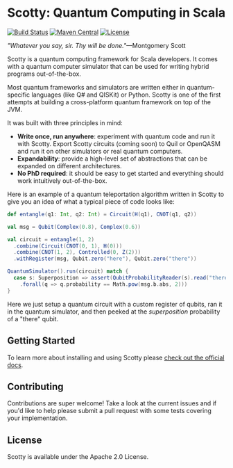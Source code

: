 # Scotty: Quantum Computing in Scala

[![Build Status](https://travis-ci.org/entangled-xyz/scotty.svg?branch=master)](https://travis-ci.org/entangled-xyz/scotty) [![Maven Central](https://maven-badges.herokuapp.com/maven-central/xyz.entangled/scotty_2.13/badge.svg)](https://maven-badges.herokuapp.com/maven-central/xyz.entangled/scotty_2.13) [![License](https://img.shields.io/badge/License-Apache%202.0-blue.svg)](https://github.com/gitbucket/gitbucket/blob/master/LICENSE)

*"Whatever you say, sir. Thy will be done."*—Montgomery Scott

Scotty is a quantum computing framework for Scala developers. It comes with a quantum computer simulator that can be used for writing hybrid programs out-of-the-box.

Most quantum frameworks and simulators are written either in quantum-specific languages (like Q# and QISKit) or Python. Scotty is one of the first attempts at building a cross-platform quantum framework on top of the JVM.

It was built with three principles in mind:

- **Write once, run anywhere**: experiment with quantum code and run it with Scotty. Export Scotty circuits (coming soon) to Quil or OpenQASM and run it on other simulators or real quantum computers.
- **Expandability**: provide a high-level set of abstractions that can be expanded on different architectures.
- **No PhD required**: it should be easy to get started and everything should work intuitively out-of-the-box.

Here is an example of a quantum teleportation algorithm written in Scotty to give you an idea of what a typical piece of code looks like:

```scala
def entangle(q1: Int, q2: Int) = Circuit(H(q1), CNOT(q1, q2))

val msg = Qubit(Complex(0.8), Complex(0.6))

val circuit = entangle(1, 2)
  .combine(Circuit(CNOT(0, 1), H(0)))
  .combine(CNOT(1, 2), Controlled(0, Z(2)))
  .withRegister(msg, Qubit.zero("here"), Qubit.zero("there"))

QuantumSimulator().run(circuit) match {
  case s: Superposition => assert(QubitProbabilityReader(s).read("there")
    .forall(q => q.probability == Math.pow(msg.b.abs, 2)))
}
```

Here we just setup a quantum circuit with a custom register of qubits, ran it in the quantum simulator, and then peeked at the *superposition* probability of a "there" qubit.

## Getting Started

To learn more about installing and using Scotty please [check out the official docs](https://www.entangled.xyz/scotty/).

## Contributing

Contributions are super welcome! Take a look at the current issues and if you'd like to help please submit a pull request with some tests covering your implementation.

## License

Scotty is available under the Apache 2.0 License.
